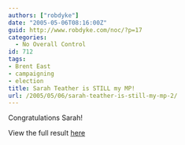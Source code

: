 ```yaml
---
authors: ["robdyke"]
date: "2005-05-06T08:16:00Z"
guid: http://www.robdyke.com/noc/?p=17
categories:
  - No Overall Control
id: 712
tags:
- Brent East
- campaigning
- election
title: Sarah Teather is STILL my MP!
url: /2005/05/06/sarah-teather-is-still-my-mp-2/
---
```

Congratulations Sarah!

View the full result [here](http://news.bbc.co.uk/1/shared/vote2005/html/87.stm)
